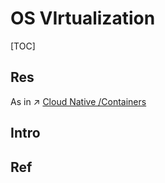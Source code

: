 # OS VIrtualization

[TOC]



## Res
As in ↗ [Cloud Native /Containers](../../../../🌁%20Cloud%20Native/🏂%20OS%20Virtualization%20&%20Containers/🐋%20Containers%20Runtime/Containers%20Runtime.md)



## Intro



## Ref


